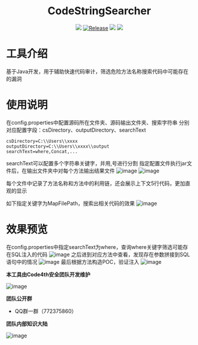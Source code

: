 <h1 align="center">
  <b>CodeStringSearcher</b>
  <br>
</h1>
<p align="center">
<a href="https://github.com/youki992/CodeStringSearcher/issues"><img src="https://img.shields.io/badge/contributions-welcome-brightgreen.svg?style=flat"></a>
<a href="https://github.com/youki992/CodeStringSearcher"><img alt="Release" src="https://img.shields.io/badge/LICENSE-BSD-important"></a>
<a href="https://github.com/youki992/CodeStringSearcher/releases"><img src="https://img.shields.io/github/release/youki992/CodeStringSearcher"></a>
<a href="https://github.com/youki992/CodeStringSearcher/releases"><img src="https://img.shields.io/github/downloads/youki992/CodeStringSearcher/total?color=blueviolet"></a>
</p>

# 工具介绍
基于Java开发，用于辅助快速代码审计，筛选危险方法名称搜索代码中可能存在的漏洞

# 使用说明
在config.properties中配置源码所在文件夹、源码输出文件夹、搜索字符串
分别对应配置字段：csDirectory、outputDirectory、searchText
```
csDirectory=C:\\Users\\xxxx
outputDirectory=C:\\Users\\xxxx\\output
searchText=where,Concat,...
```
searchText可以配置多个字符串关键字，并用,号进行分割
指定配置文件执行jar文件后，在输出文件夹中对每个方法输出结果文件
![image](https://img.picui.cn/free/2024/11/08/672d7a91a5abc.png)
![image](https://img.picui.cn/free/2024/11/08/672d7c4359d33.png)

每个文件中记录了方法名称和方法中的利用链，还会展示上下文5行代码，更加直观的显示

如下指定关键字为MapFilePath，搜索出相关代码的效果
![image](https://img.picui.cn/free/2024/11/08/672d7b3f2aea5.png)

# 效果预览
在config.properties中指定searchText为where，查询where关键字筛选可能存在SQL注入的代码
![image](https://img.picui.cn/free/2024/11/08/672da14926a82.png)
之后进到对应方法中查看，发现存在参数拼接到SQL语句中的情况
![image](https://img.picui.cn/free/2024/11/08/672da1b9d5659.png)
最后根据方法构造POC，验证注入
![image](https://img.picui.cn/free/2024/11/08/672da169b4b75.png)

**本工具由Code4th安全团队开发维护**

![image](https://ice.frostsky.com/2024/08/18/5559fc7abc47065e9e5e53a7dba2142b.jpeg)

**团队公开群**
- QQ群一群（772375860）

**团队内部知识大陆**

![image](https://ice.frostsky.com/2024/08/18/bea40903e13c5ae238926338dd3b5331.png)

